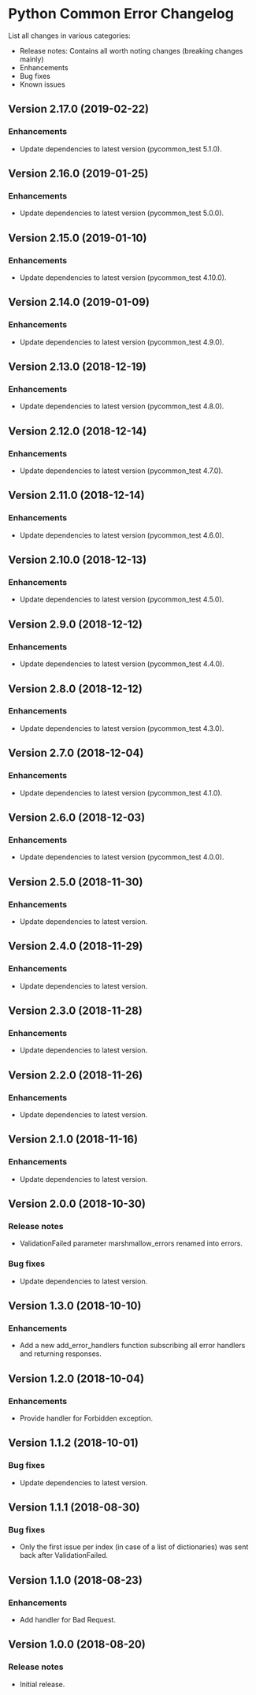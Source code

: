 # Python Common Error Changelog #

List all changes in various categories:
* Release notes: Contains all worth noting changes (breaking changes mainly)
* Enhancements
* Bug fixes
* Known issues

## Version 2.17.0 (2019-02-22) ##

### Enhancements ###

- Update dependencies to latest version (pycommon_test 5.1.0).

## Version 2.16.0 (2019-01-25) ##

### Enhancements ###

- Update dependencies to latest version (pycommon_test 5.0.0).

## Version 2.15.0 (2019-01-10) ##

### Enhancements ###

- Update dependencies to latest version (pycommon_test 4.10.0).

## Version 2.14.0 (2019-01-09) ##

### Enhancements ###

- Update dependencies to latest version (pycommon_test 4.9.0).

## Version 2.13.0 (2018-12-19) ##

### Enhancements ###

- Update dependencies to latest version (pycommon_test 4.8.0).

## Version 2.12.0 (2018-12-14) ##

### Enhancements ###

- Update dependencies to latest version (pycommon_test 4.7.0).

## Version 2.11.0 (2018-12-14) ##

### Enhancements ###

- Update dependencies to latest version (pycommon_test 4.6.0).

## Version 2.10.0 (2018-12-13) ##

### Enhancements ###

- Update dependencies to latest version (pycommon_test 4.5.0).

## Version 2.9.0 (2018-12-12) ##

### Enhancements ###

- Update dependencies to latest version (pycommon_test 4.4.0).

## Version 2.8.0 (2018-12-12) ##

### Enhancements ###

- Update dependencies to latest version (pycommon_test 4.3.0).

## Version 2.7.0 (2018-12-04) ##

### Enhancements ###

- Update dependencies to latest version (pycommon_test 4.1.0).

## Version 2.6.0 (2018-12-03) ##

### Enhancements ###

- Update dependencies to latest version (pycommon_test 4.0.0).

## Version 2.5.0 (2018-11-30) ##

### Enhancements ###

- Update dependencies to latest version.

## Version 2.4.0 (2018-11-29) ##

### Enhancements ###

- Update dependencies to latest version.

## Version 2.3.0 (2018-11-28) ##

### Enhancements ###

- Update dependencies to latest version.

## Version 2.2.0 (2018-11-26) ##

### Enhancements ###

- Update dependencies to latest version.

## Version 2.1.0 (2018-11-16) ##

### Enhancements ###

- Update dependencies to latest version.

## Version 2.0.0 (2018-10-30) ##

### Release notes ###

- ValidationFailed parameter marshmallow_errors renamed into errors.

### Bug fixes ###

- Update dependencies to latest version.

## Version 1.3.0 (2018-10-10) ##

### Enhancements ###

- Add a new add_error_handlers function subscribing all error handlers and returning responses.

## Version 1.2.0 (2018-10-04) ##

### Enhancements ###

- Provide handler for Forbidden exception.

## Version 1.1.2 (2018-10-01) ##

### Bug fixes ###

- Update dependencies to latest version.

## Version 1.1.1 (2018-08-30) ##

### Bug fixes ###

- Only the first issue per index (in case of a list of dictionaries) was sent back after ValidationFailed.

## Version 1.1.0 (2018-08-23) ##

### Enhancements ###

- Add handler for Bad Request.

## Version 1.0.0 (2018-08-20) ##

### Release notes ###

- Initial release.
